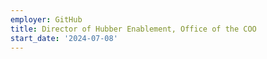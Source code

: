 ```yaml
---
employer: GitHub
title: Director of Hubber Enablement, Office of the COO
start_date: '2024-07-08'
---
```

